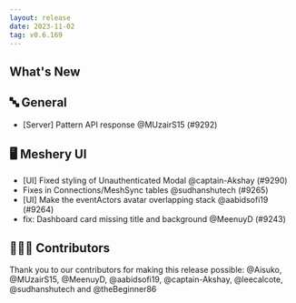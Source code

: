 ```yaml
---
layout: release
date: 2023-11-02
tag: v0.6.169
---
```


## What's New
## 🔤 General
- [Server] Pattern API response @MUzairS15 (#9292)

## 🖥 Meshery UI

- [UI] Fixed styling of Unauthenticated Modal  @captain-Akshay (#9290)
- Fixes in Connections/MeshSync tables @sudhanshutech (#9265)
- [UI] Make the eventActors avatar overlapping stack @aabidsofi19 (#9264)
- fix: Dashboard card missing title and background @MeenuyD (#9243)

## 👨🏽‍💻 Contributors

Thank you to our contributors for making this release possible:
@Aisuko, @MUzairS15, @MeenuyD, @aabidsofi19, @captain-Akshay, @leecalcote, @sudhanshutech and @theBeginner86
